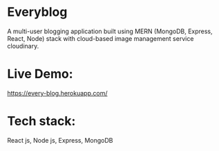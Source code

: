 # Everyblog
A multi-user blogging application built using MERN (MongoDB, Express, React, Node) stack with cloud-based image management service cloudinary.
# Live Demo:
https://every-blog.herokuapp.com/
# Tech stack: 
React js, Node js, Express, MongoDB

